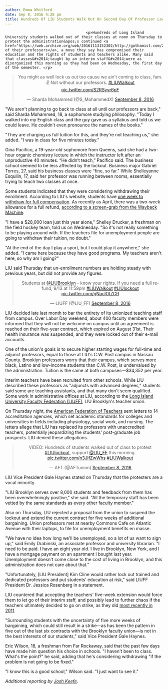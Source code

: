```yaml
---
author: Emma Whitford
date: Sep 8, 2016 4:28 pm
title: Hundreds Of LIU Students Walk Out On Second Day Of Professor Lockout
---
```


	
										<p>Hundreds of Long Island University students walked out of their classes at noon on Thursday to protest the administration&apos;s continued <a href="https://web.archive.org/web/20161113152302/http://gothamist.com/2016/09/07/liu_brooklyn_lockout.php">lockout of their professors</a>, a move they say has compromised their education and the rights of students and teachers alike. Many said that classes&#x2014;taught by an interim staff&#x2014;were as disorganized this morning as they had been on Wednesday, the first day of the semester. </p>

<center><blockquote class="twitter-tweet" data-lang="en"><p lang="en" dir="ltr">You might as well lock us out too cause we ain&apos;t coming to class, fam. &#x270C; Not without our professors. <a href="https://web.archive.org/web/20161113152302/https://twitter.com/hashtag/LIUWalkout?src=hash">#LIUWalkout</a> <a href="https://web.archive.org/web/20161113152302/https://t.co/S2RSyvr6pF">pic.twitter.com/S2RSyvr6pF</a></p>&#x2014; Sharda Mohammed (@S_MohammedX) <a href="https://web.archive.org/web/20161113152302/https://twitter.com/S_MohammedX/status/773948063962525697">September 8, 2016</a></blockquote>
<script async src="//web.archive.org/web/20161113152302js_/http://platform.twitter.com/widgets.js" charset="utf-8"></script></center>

<p>&quot;We aren&apos;t planning to go back to class at all until our professors are back,&quot; said Sharda Mohammed, 18, a sophomore studying philosophy. &quot;Today I walked into my English class and the guy gave us a syllabus and told us we could leave. He couldn&apos;t even pronounce the names of the books.&quot; </p>

<p>&quot;They are charging us full tuition for this, and they&apos;re not teaching us,&quot; she added. &quot;I was in class for five minutes today.&quot; </p>

<p>Gina Pacifico, a 19-year-old sophomore from Queens, said she had a two-hour organic chemistry lecture in which the instructor left after an unproductive 40 minutes. &#x201C;He didn&#x2019;t teach,&#x201D; Pacifico said. The business school seemed to be less affected by the lockout. Business major Gabriel Torres, 27, said his business classes were &#x201C;fine, so far.&quot; While Shelleyanne Esquilin, 17, said her professor was running between rooms, essentially trying to teach two classes at once. </p>

<p>Some students indicated that they were considering withdrawing their enrollment. According to LIU&apos;s website, students have <a href="https://web.archive.org/web/20161113152302/http://www.liu.edu/Brooklyn/Enrollment-Services/Tuition/Policies">one week to withdraw for full compensation</a>. As recently as April, there was a two-week allowance for a full refund, <a href="https://web.archive.org/web/20161113152302/https://web.archive.org/web/20160420131048/http://www.liu.edu/Brooklyn/Enrollment-Services/Tuition/Policies">according to a screen-grab from the Wayback Machine</a>. </p>

<p>&quot;I have a $28,000 loan just this year alone,&quot; Shelley Drucker, a freshman on the field hockey team, told us on Wednesday. &quot;So it&apos;s not really something to be playing around with. If the teachers file for unemployment people are going to withdraw their tuition, no doubt.&quot; </p>

<p>&quot;At the end of the day I play a sport, but I could play it anywhere,&quot; she added. &quot;I came here because they have good programs. My teachers aren&apos;t here, so why am I going?&quot;</p>

<p>LIU said Thursday that un-enrollment numbers are holding steady with previous years, but did not provide any figures. </p>

<center><blockquote class="twitter-tweet" data-cards="hidden" data-lang="en"><p lang="en" dir="ltr">Students at <a href="https://web.archive.org/web/20161113152302/https://twitter.com/LIUBrooklyn">@LIUBrooklyn</a> - know your rights. If you need a full refund, 9/13 at 11:59pm <a href="https://web.archive.org/web/20161113152302/https://twitter.com/hashtag/LIUWalkout?src=hash">#LIUWalkout</a> <a href="https://web.archive.org/web/20161113152302/https://twitter.com/hashtag/LIUlockout?src=hash">#LIUlockout</a> <a href="https://web.archive.org/web/20161113152302/https://t.co/gNaclOtZCR">pic.twitter.com/gNaclOtZCR</a></p>&#x2014; LIUFF (@LIU_FF) <a href="https://web.archive.org/web/20161113152302/https://twitter.com/LIU_FF/status/773935018104197120">September 8, 2016</a></blockquote>
<script async src="//web.archive.org/web/20161113152302js_/http://platform.twitter.com/widgets.js" charset="utf-8"></script></center>

<p>LIU decided late last month to bar the entirety of its unionized teaching staff from campus. Over Labor Day weekend, about 400 faculty members were informed that they will not be welcome on campus until an agreement is reached on their five-year contract, which expired on August 31st. Their health insurance was suspended, and they were locked out of their e-mail accounts. </p>

<p>One of the union&apos;s goals is to secure higher starting wages for full-time and adjunct professors, equal to those at LIU&apos;s C.W. Post campus in Nassau County. Brooklyn professors worry that their campus, which serves more black, Latino and low-income students than C.W. Post, is undervalued by the administration. Tuition is the same at both campuses&#x2014;$34,352 per year.</p>

<p>Interim teachers have been recruited from other schools. While LIU described these professors as &quot;adjuncts with advanced degrees,&quot; students said some are teaching assistants, and that many don&apos;t seem qualified. Some work in administrative offices at LIU, according to the <a href="https://web.archive.org/web/20161113152302/http://www.liuff.net/">Long Island University Faculty Federation (LIUFF)</a>, LIU Brooklyn&apos;s teacher union. </p>

<p>On Thursday night, the <a href="https://web.archive.org/web/20161113152302/http://www.aft.org/">American Federation of Teachers</a> sent letters to 14 accreditation agencies, which set academic standards for colleges and universities in fields including physiology, social work, and nursing. The letters allege that LIU has replaced its professors with unaccredited teachers, potentially jeopardizing the students&apos; post-graduate job prospects. LIU denied these allegations. </p>

<center><blockquote class="twitter-tweet" data-lang="en"><p lang="en" dir="ltr">VIDEO: Hundreds of students walked out of class to protest <a href="https://web.archive.org/web/20161113152302/https://twitter.com/hashtag/LIUlockout?src=hash">#LIUlockout</a>, support <a href="https://web.archive.org/web/20161113152302/https://twitter.com/LIU_FF">@LIU_FF</a> this morning. <a href="https://web.archive.org/web/20161113152302/https://t.co/n3JlfZwWhs">pic.twitter.com/n3JlfZwWhs</a> <a href="https://web.archive.org/web/20161113152302/https://twitter.com/hashtag/LIUWalkout?src=hash">#LIUWalkout</a></p>&#x2014; AFT (@AFTunion) <a href="https://web.archive.org/web/20161113152302/https://twitter.com/AFTunion/status/773923336619294720">September 8, 2016</a></blockquote>
<script async src="//web.archive.org/web/20161113152302js_/http://platform.twitter.com/widgets.js" charset="utf-8"></script></center>

<p>LIU Vice President Gale Haynes stated on Thursday that the protesters are a vocal minority. </p>

<p>&quot;LIU Brooklyn serves over 8,000 students and feedback from them has been overwhelmingly positive,&quot; she said. &quot;All the temporary staff has been vetted by the same standards as every other faculty member.&quot;</p>

<p>Also on Thursday, LIU rejected a proposal from the union to suspend the lockout and extend the current contract for five weeks of additional bargaining. Union professors met at nearby Commons Cafe on Atlantic Avenue with their laptops, to file for unemployment benefits en masse. </p>

<p>&quot;We have no idea how long we&apos;ll be unemployed, so a lot of us want to sign up,&quot; said Emily Drabinski, an associate professor and university librarian. &quot;I need to be paid. I have an eight year old. I live in Brooklyn, New York, and I have a mortgage payment on an apartment I bought last year. Unemployment doesn&apos;t come close to the cost of living in Brooklyn, and this administration does not care about that.&quot; </p>

<p>&quot;Unfortunately, [LIU President] Kim Cline would rather lock out trained and dedicated professors and put students&#x2019; education at risk,&quot; said LIUFF President Dr. Jessica Rosenberg in a statement.</p>

<p>LIU countered that accepting the teachers&apos; five-week extension would force them to let go of their interim staff, and possibly lead to further chaos if the teachers ultimately decided to go on strike, as they did <a href="https://web.archive.org/web/20161113152302/http://www.psc-cuny.org/clarion/september-2011/faculty-strike-wins-imperfect-victory-liu">most recently in 2011</a>. </p>

<p>&quot;Surrounding students with the uncertainty of five more weeks of bargaining, which could still result in a strike&#x2014;as has been the pattern in five out of the last six contracts with the Brooklyn faculty union&#x2014;is not in the best interests of our students,&quot; said Vice President Gale Haynes. </p>

<p>Eric Wilson, 18, a freshman from Far Rockaway, said that the past few days have made him question his choice in schools. &quot;I haven&apos;t been to class. What&apos;s the point?&quot; he said, adding that he&apos;s considering withdrawing &quot;if the problem is not going to be fixed.&quot; </p>

<p>&quot;I know this is a good school,&quot; Wilson said. &quot;I just want to see it.&quot;</p>

<p><em>Additional reporting by <a href="https://web.archive.org/web/20161113152302/https://twitter.com/thejoshkeefe">Josh Keefe</a>.</em></p>					
										
									
				
